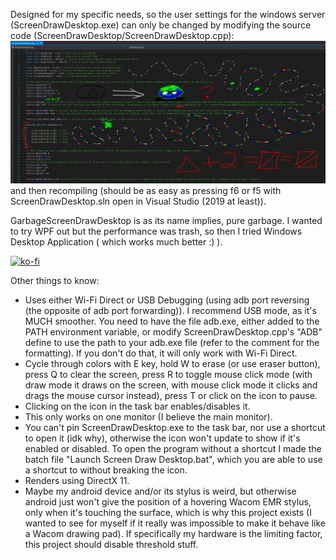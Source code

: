 Designed for my specific needs, so the user settings for the windows server (ScreenDrawDesktop.exe) can only be changed by modifying the source code (ScreenDrawDesktop/ScreenDrawDesktop.cpp):
![Settings](Settings.PNG)
and then recompiling (should be as easy as pressing f6 or f5 with ScreenDrawDesktop.sln open in Visual Studio (2019 at least)).

GarbageScreenDrawDesktop is as its name implies, pure garbage. I wanted to try WPF out but the performance was trash, so then I tried Windows Desktop Application ( which works much better :) ).

[![ko-fi](https://i.imgur.com/eYDOLTJ.png)](https://ko-fi.com/Z8Z3S9FJ5)

Other things to know:
- Uses either Wi-Fi Direct or USB Debugging (using adb port reversing (the opposite of adb port forwarding)). I recommend USB mode, as it's MUCH smoother. You need to have the file adb.exe, either added to the PATH environment variable, or modify ScreenDrawDesktop.cpp's "ADB" define to use the path to your adb.exe file (refer to the comment for the formatting). If you don't do that, it will only work with Wi-Fi Direct.
- Cycle through colors with E key, hold W to erase (or use eraser button), press Q to clear the screen, press R to toggle mouse click mode (with draw mode it draws on the screen, with mouse click mode it clicks and drags the mouse cursor instead), press T or click on the icon to pause.
- Clicking on the icon in the task bar enables/disables it.
- This only works on one monitor (I believe the main monitor).
- You can't pin ScreenDrawDesktop.exe to the task bar, nor use a shortcut to open it (idk why), otherwise the icon won't update to show if it's enabled or disabled. To open the program without a shortcut I made the batch file "Launch Screen Draw Desktop.bat",
which you are able to use a shortcut to without breaking the icon.
- Renders using DirectX 11.
- Maybe my android device and/or its stylus is weird, but otherwise android just won't give the position of a hovering Wacom EMR stylus, only when it's touching the surface, which is why this project exists (I wanted to see for myself if it really was impossible to make it behave like a Wacom drawing pad). If specifically my hardware is the limiting factor, this project should disable threshold stuff.
  
